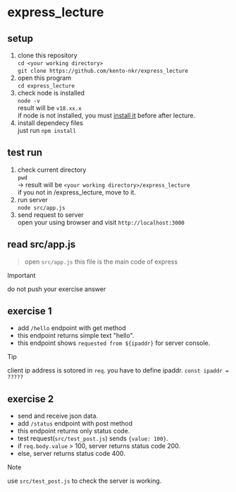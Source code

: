 # express_lecture

## setup
1.  clone this repository  
`cd <your working directory>`  
`git clone https://github.com/kento-nkr/express_lecture`
2. open this program  
`cd express_lecture`
3. check node is installed  
`node -v`  
result will be `v18.xx.x`  
if node is not installed, you must [install it](https://qiita.com/echolimitless/items/83f8658cf855de04b9ce) before after lecture.  
5. install dependecy files  
just run `npm install`

## test run  
1. check current directory  
`pwd`  
-> result will be `<your working directory>/express_lecture`  
if you not in /express_lecture, move to it.
2. run server  
`node src/app.js`  
3. send request to server  
open your using browser and visit `http://localhost:3000`

## read src/app.js
> open `src/app.js`
> this file is the main code of express

> [!IMPORTANT]
> do not push your exercise answer

## exercise 1
- add `/hello` endpoint with get method
- this endpoint returns simple text "hello".
- this endpoint shows `requested from ${ipaddr}` for server console.  

> [!TIP]
> client ip address is sotored in `req`.
> you have to define ipaddr. `const ipaddr = ?????`

## exercise 2
- send and receive json data.
- add `/status` endpoint with post method
- this endpoint returns only status code.
- test request(`src/test_post.js`) sends `{value: 100}`.  
- if `req.body.value` > 100, server returns status code 200.
- else, server returns status code 400.
> [!NOTE]
> use `src/test_post.js` to check the server is working.
